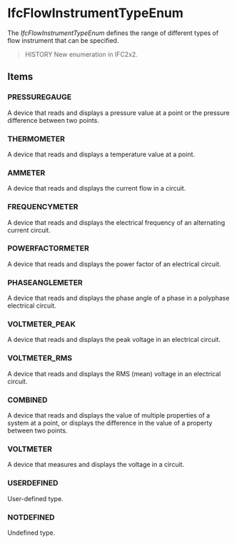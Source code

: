 # IfcFlowInstrumentTypeEnum

The _IfcFlowInstrumentTypeEnum_ defines the range of different types of flow instrument that can be specified.
<!-- end of short definition -->


> HISTORY New enumeration in IFC2x2.

## Items

### PRESSUREGAUGE
A device that reads and displays a pressure value at a point or the pressure difference between two points.

### THERMOMETER
A device that reads and displays a temperature value at a point.

### AMMETER
A device that reads and displays the current flow in a circuit.

### FREQUENCYMETER
A device that reads and displays the electrical frequency of an alternating current circuit.

### POWERFACTORMETER
A device that reads and displays the power factor of an electrical circuit.

### PHASEANGLEMETER
A device that reads and displays the phase angle of a phase in a polyphase electrical circuit.

### VOLTMETER_PEAK
A device that reads and displays the peak voltage in an electrical circuit.

### VOLTMETER_RMS
A device that reads and displays the RMS (mean) voltage in an electrical circuit.

### COMBINED
A device that reads and displays the value of multiple properties of a system at a point, or displays the difference in the value of a property between two points.

### VOLTMETER
A device that measures and displays the voltage in a circuit.

### USERDEFINED
User-defined type.

### NOTDEFINED
Undefined type.
